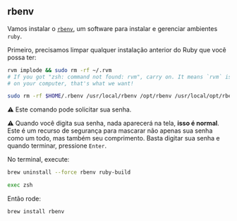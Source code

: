 ## rbenv

Vamos instalar o [`rbenv`](https://github.com/sstephenson/rbenv), um software para instalar e gerenciar ambientes `ruby`.

Primeiro, precisamos limpar qualquer instalação anterior do Ruby que você possa ter:

```bash
rvm implode && sudo rm -rf ~/.rvm
# If you got "zsh: command not found: rvm", carry on. It means `rvm` is not
# on your computer, that's what we want!

sudo rm -rf $HOME/.rbenv /usr/local/rbenv /opt/rbenv /usr/local/opt/rbenv
```

:warning: Este comando pode solicitar sua senha.

:warning: Quando você digita sua senha, nada aparecerá na tela, **isso é normal**. Este é um recurso de segurança para mascarar não apenas sua senha como um todo, mas também seu comprimento. Basta digitar sua senha e quando terminar, pressione `Enter`.

No terminal, execute:

```bash
brew uninstall --force rbenv ruby-build
```

```bash
exec zsh
```

Então rode:

```bash
brew install rbenv
```
